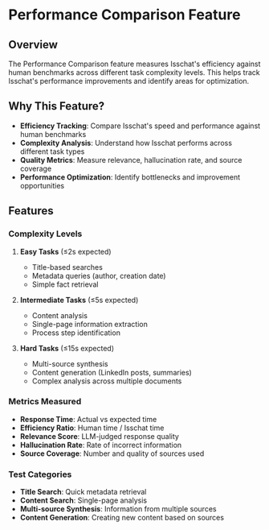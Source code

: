 # Performance Comparison Feature

## Overview

The Performance Comparison feature measures Isschat's efficiency against human benchmarks across different task complexity levels. This helps track Isschat's performance improvements and identify areas for optimization.

## Why This Feature?

- **Efficiency Tracking**: Compare Isschat's speed and performance against human benchmarks
- **Complexity Analysis**: Understand how Isschat performs across different task types
- **Quality Metrics**: Measure relevance, hallucination rate, and source coverage
- **Performance Optimization**: Identify bottlenecks and improvement opportunities

## Features

###  **Complexity Levels**

1. **Easy Tasks** (≤2s expected)
   - Title-based searches
   - Metadata queries (author, creation date)
   - Simple fact retrieval

2. **Intermediate Tasks** (≤5s expected)
   - Content analysis
   - Single-page information extraction
   - Process step identification

3. **Hard Tasks** (≤15s expected)
   - Multi-source synthesis
   - Content generation (LinkedIn posts, summaries)
   - Complex analysis across multiple documents

###  **Metrics Measured**

- **Response Time**: Actual vs expected time
- **Efficiency Ratio**: Human time / Isschat time
- **Relevance Score**: LLM-judged response quality
- **Hallucination Rate**: Rate of incorrect information
- **Source Coverage**: Number and quality of sources used

###  **Test Categories**

- **Title Search**: Quick metadata retrieval
- **Content Search**: Single-page analysis
- **Multi-source Synthesis**: Information from multiple sources
- **Content Generation**: Creating new content based on sources

